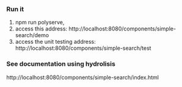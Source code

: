 ### Run it

1. npm run polyserve, 
2. access this address: http://localhost:8080/components/simple-search/demo
3. access the unit testing address: http://localhost:8080/components/simple-search/test

### See documentation using hydrolisis

http://localhost:8080/components/simple-search/index.html